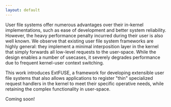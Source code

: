 ```yaml
---
layout: default
---
```


User file systems offer numerous advantages over their in-kernel implementations, such as ease of development and better system reliability. However, the heavy performance penalty incurred during their user is also well known. We observe that existing user file system frameworks are highly general: they implement a minimal interposition layer in the kernel that simply forwards all low-level requests to the user-space. While the design enables a number of usecases, it severely degrades performance due to frequent kernel-user context switching.

This work introduces ExtFUSE, a framework for developing extensible user file systems that also allows applications to register "thin" specialized request handlers in the kernel to meet their specific operative needs, while retaining the complex functionality in user-space.

Coming soon!
